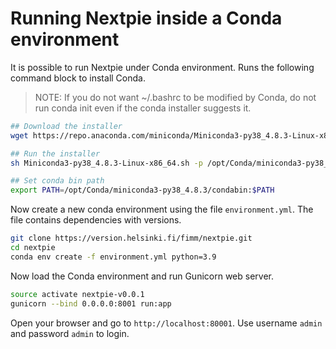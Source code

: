 # Running Nextpie inside a Conda environment

It is possible to run Nextpie under Conda environment. Runs the following command block to install Conda.

> NOTE: If you do not want ~/.bashrc to be modified by Conda, do not run conda init even if the conda installer suggests it.

```bash
## Download the installer
wget https://repo.anaconda.com/miniconda/Miniconda3-py38_4.8.3-Linux-x86_64.sh

## Run the installer
sh Miniconda3-py38_4.8.3-Linux-x86_64.sh -p /opt/Conda/miniconda3-py38_4.8.3

## Set conda bin path
export PATH=/opt/Conda/miniconda3-py38_4.8.3/condabin:$PATH
```

Now create a new conda environment using the file `environment.yml`. The file contains dependencies with versions.

```bash
git clone https://version.helsinki.fi/fimm/nextpie.git
cd nextpie
conda env create -f environment.yml python=3.9
```

Now load the Conda environment and run Gunicorn web server. 

```bash
source activate nextpie-v0.0.1
gunicorn --bind 0.0.0.0:8001 run:app
```

Open your browser and go to `http://localhost:80001`. Use username `admin` and password `admin` to login.
